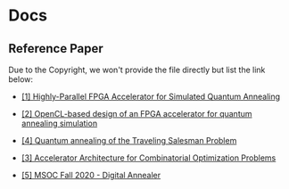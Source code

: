# Docs

## Reference Paper

Due to the Copyright, we won't provide the file directly but list the link below:

* [[1] Highly-Parallel FPGA Accelerator for Simulated Quantum Annealing](https://ieeexplore.ieee.org/document/8918417)
* [[2] OpenCL-based design of an FPGA accelerator for quantum annealing simulation](https://link.springer.com/article/10.1007/s11227-019-02778-w)
* [[4] Quantum annealing of the Traveling Salesman Problem](https://www.researchgate.net/publication/8128752_Quantum_annealing_of_the_Traveling_Salesman_Problem)

* [[3] Accelerator Architecture for Combinatorial Optimization Problems](https://www.semanticscholar.org/paper/Accelerator-Architecture-for-Combinatorial-Problems-Tsukamoto-Takatsu/fd794c47edf63576c08dee95e901017c2b6d8f49?p2df)

* [[5] MSOC Fall 2020 - Digital Annealer](https://github.com/r08943099/MSOCFall2020/tree/main/final_project)